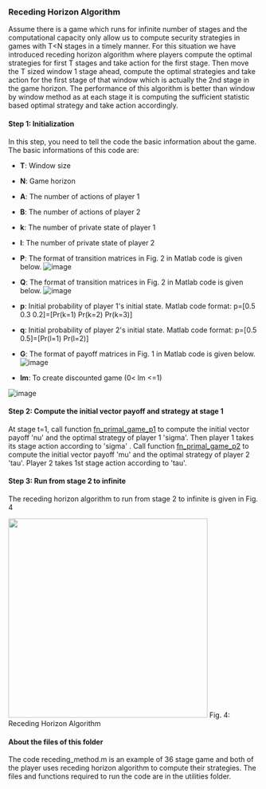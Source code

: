 ### Receding Horizon Algorithm
Assume there is a game which runs for infinite number of stages and the computational capacity only allow us to compute security strategies in games with T<N stages in a timely manner. For this situation we have introduced receding horizon algorithm where players compute the optimal strategies for first T stages and take action for the first stage. Then move the T sized window 1 stage ahead, compute the optimal strategies and take action for the first stage of that window which is actually the 2nd stage in the game horizon. The performance of this algorithm is better than window by window method as at each stage it is computing the sufficient statistic based optimal strategy and take action accordingly. 

#### Step 1: Initialization
In this step, you need to tell the code the basic information about the game. The basic informations of this code are:

- **T**: Window size
- **N**: Game horizon
- **A**: The number of actions of player 1
- **B**: The number of actions of player 2
- **k**: The number of private state of player 1
- **l**: The number of private state of player 2
- **P**: The format of transition matrices in Fig. 2 in Matlab code is given below.
![image](https://user-images.githubusercontent.com/62413691/116102425-b2272f00-a67c-11eb-8e90-afb418449c78.png)

- **Q**: The format of transition matrices in Fig. 2 in Matlab code is given below.
![image](https://user-images.githubusercontent.com/62413691/116102535-ca974980-a67c-11eb-9109-f208c61bde5e.png)
- **p**: Initial probability of player 1's initial state. Matlab code format: p=[0.5 0.3 0.2]=[Pr(k=1) Pr(k=2) Pr(k=3)]
- **q**: Initial probability of player 2's initial state. Matlab code format: p=[0.5 0.5]=[Pr(l=1) Pr(l=2)]
- **G**: The format of payoff matrices in Fig. 1 in Matlab code is given below.
![image](https://user-images.githubusercontent.com/62413691/116102770-f9adbb00-a67c-11eb-9142-654be36cea4b.png)
- **lm**: To create discounted game (0< lm <=1)

![image](https://user-images.githubusercontent.com/62413691/115906826-0e4c4200-a436-11eb-9033-935d2413d723.png)

#### Step 2: Compute the initial vector payoff and strategy at stage 1
At stage t=1, call function [fn_primal_game_p1]( https://github.com/Nabiha-Nasir/stochastic-Bayesian-games/blob/936a572474f692ff7be8e14bc090d2b04601ad39/action%20based%20strategy%20for%20short%20horizon%20cases/utilities/fn_primal_game_p1.m) to compute the initial vector payoff 'nu' and the optimal strategy of player 1 'sigma'. Then player 1 takes its stage action according to 'sigma' . 
Call function [fn_primal_game_p2]( https://github.com/Nabiha-Nasir/stochastic-Bayesian-games/blob/936a572474f692ff7be8e14bc090d2b04601ad39/action%20based%20strategy%20for%20short%20horizon%20cases/utilities/fn_primal_game_p2.m) to compute the initial vector payoff 'mu' and the optimal strategy of player 2 'tau'. Player 2 takes 1st stage action according to 'tau'.


#### Step 3: Run from stage 2 to infinite
The receding horizon algorithm to run from stage 2 to infinite is given in Fig. 4

<img src="https://user-images.githubusercontent.com/62413691/116226509-0be13500-a721-11eb-9ffa-94eae4014709.png" width="400"> 
Fig. 4: Receding Horizon Algorithm


#### About the files of this folder

The code receding_method.m is an example of 36 stage game and both of the player uses receding horizon algorithm to compute their strategies. The files and functions required to run the code are in the utilities folder.
